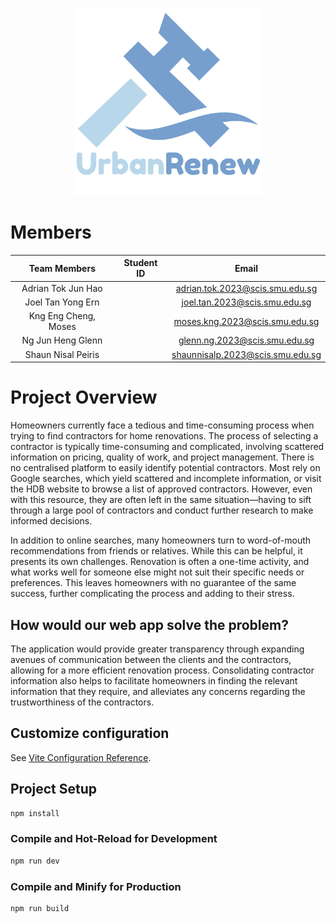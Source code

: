 <p align="center">
  <img src="https://github.com/NgGlenn/UrbanRenew/blob/main/src/assets/UrbanRenew.png" alt="UrbanRenew Logo" width="300" height="300">
</p>

# Members
| Team Members         | Student ID | Email                            |
| :------------------: | :--------: | :------------------------------: |
| Adrian Tok Jun Hao   |    | adrian.tok.2023@scis.smu.edu.sg  | 
| Joel Tan Yong Ern    |    | joel.tan.2023@scis.smu.edu.sg    | 
| Kng Eng Cheng, Moses |    | moses.kng.2023@scis.smu.edu.sg   | 
| Ng Jun Heng Glenn    |    | glenn.ng.2023@scis.smu.edu.sg    | 
| Shaun Nisal Peiris   |    | shaunnisalp.2023@scis.smu.edu.sg | 

# Project Overview

Homeowners currently face a tedious and time-consuming process when trying to find contractors for home renovations. The process of selecting a contractor is typically time-consuming and complicated, involving scattered information on pricing, quality of work, and project management. There is no centralised platform to easily identify potential contractors. Most rely on Google searches, which yield scattered and incomplete information, or visit the HDB website to browse a list of approved contractors. However, even with this resource, they are often left in the same situation—having to sift through a large pool of contractors and conduct further research to make informed decisions.

In addition to online searches, many homeowners turn to word-of-mouth recommendations from friends or relatives. While this can be helpful, it presents its own challenges. Renovation is often a one-time activity, and what works well for someone else might not suit their specific needs or preferences. This leaves homeowners with no guarantee of the same success, further complicating the process and adding to their stress.

## How would our web app solve the problem?
The application would provide greater transparency through expanding avenues of communication between the clients and the contractors, allowing for a more efficient renovation process. Consolidating contractor information also helps to facilitate homeowners in finding the relevant information that they require, and alleviates any concerns regarding the trustworthiness of the contractors. 


## Customize configuration

See [Vite Configuration Reference](https://vite.dev/config/).

## Project Setup

```sh
npm install
```

### Compile and Hot-Reload for Development

```sh
npm run dev
```

### Compile and Minify for Production

```sh
npm run build
```